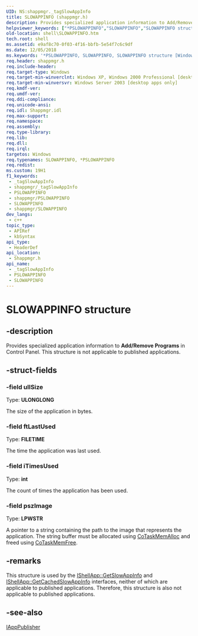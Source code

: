 ```yaml
---
UID: NS:shappmgr._tagSlowAppInfo
title: SLOWAPPINFO (shappmgr.h)
description: Provides specialized application information to Add/Remove Programs in Control Panel. This structure is not applicable to published applications.
helpviewer_keywords: ["*PSLOWAPPINFO","SLOWAPPINFO","SLOWAPPINFO structure [Windows Shell]","inet_SLOWAPPINFO","shappmgr/SLOWAPPINFO","shell.SLOWAPPINFO"]
old-location: shell\SLOWAPPINFO.htm
tech.root: shell
ms.assetid: e9af8c70-0f03-4f16-bbfb-5e54f7c6c9df
ms.date: 12/05/2018
ms.keywords: '*PSLOWAPPINFO, SLOWAPPINFO, SLOWAPPINFO structure [Windows Shell], inet_SLOWAPPINFO, shappmgr/SLOWAPPINFO, shell.SLOWAPPINFO'
req.header: shappmgr.h
req.include-header: 
req.target-type: Windows
req.target-min-winverclnt: Windows XP, Windows 2000 Professional [desktop apps only]
req.target-min-winversvr: Windows Server 2003 [desktop apps only]
req.kmdf-ver: 
req.umdf-ver: 
req.ddi-compliance: 
req.unicode-ansi: 
req.idl: Shappmgr.idl
req.max-support: 
req.namespace: 
req.assembly: 
req.type-library: 
req.lib: 
req.dll: 
req.irql: 
targetos: Windows
req.typenames: SLOWAPPINFO, *PSLOWAPPINFO
req.redist: 
ms.custom: 19H1
f1_keywords:
 - _tagSlowAppInfo
 - shappmgr/_tagSlowAppInfo
 - PSLOWAPPINFO
 - shappmgr/PSLOWAPPINFO
 - SLOWAPPINFO
 - shappmgr/SLOWAPPINFO
dev_langs:
 - c++
topic_type:
 - APIRef
 - kbSyntax
api_type:
 - HeaderDef
api_location:
 - Shappmgr.h
api_name:
 - _tagSlowAppInfo
 - PSLOWAPPINFO
 - SLOWAPPINFO
---
```


# SLOWAPPINFO structure


## -description

Provides specialized application information to <b>Add/Remove Programs</b> in Control Panel. This structure is not applicable to published applications.

## -struct-fields

### -field ullSize

Type: <b>ULONGLONG</b>

The size of the application in bytes.

### -field ftLastUsed

Type: <b>FILETIME</b>

The time the application was last used.

### -field iTimesUsed

Type: <b>int</b>

The count of times the application has been used.

### -field pszImage

Type: <b>LPWSTR</b>

A pointer to a string containing the path to the image that represents the application. The string buffer must be allocated using <a href="/windows/desktop/api/combaseapi/nf-combaseapi-cotaskmemalloc">CoTaskMemAlloc</a> and freed using <a href="/windows/desktop/api/combaseapi/nf-combaseapi-cotaskmemfree">CoTaskMemFree</a>.

## -remarks

This structure is used by the <a href="/windows/desktop/api/shappmgr/nf-shappmgr-ishellapp-getslowappinfo">IShellApp::GetSlowAppInfo</a> and <a href="/windows/desktop/api/shappmgr/nf-shappmgr-ishellapp-getcachedslowappinfo">IShellApp::GetCachedSlowAppInfo</a> interfaces, neither of which are applicable to published applications. Therefore, this structure is also not applicable to published applications.

## -see-also

<a href="/windows/desktop/api/shappmgr/nn-shappmgr-iapppublisher">IAppPublisher</a>

